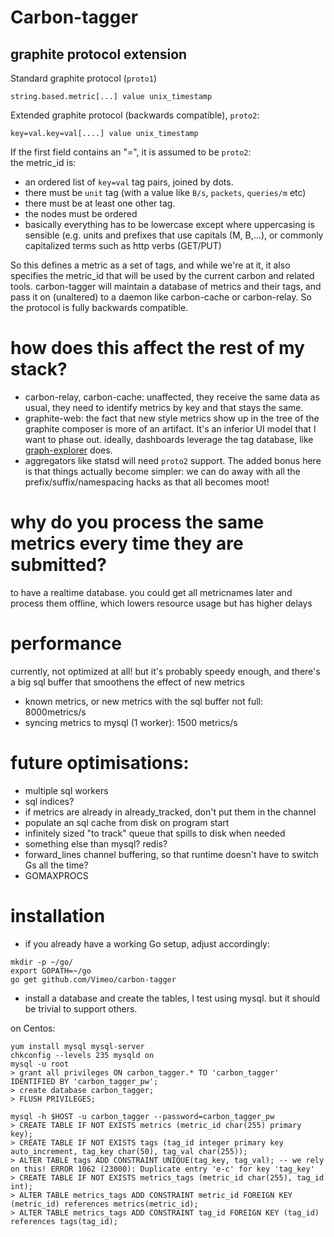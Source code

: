 # Carbon-tagger
## graphite protocol extension
Standard graphite protocol (`proto1`)
```
string.based.metric[...] value unix_timestamp
```
Extended graphite protocol (backwards compatible), `proto2`:
```
key=val.key=val[....] value unix_timestamp
```
If the first field contains an "=", it is assumed to be `proto2`:  
the metric_id is:

* an ordered list of `key=val` tag pairs, joined by dots.
* there must be `unit` tag (with a value like `B/s`, `packets`, `queries/m` etc)
* there must be at least one other tag.
* the nodes must be ordered
* basically everything has to be lowercase except where uppercasing is sensible
  (e.g. units and prefixes that use capitals (M, B,...), or commonly capitalized terms such as http verbs (GET/PUT)


So this defines a metric as a set of tags, and while we're at it, it also
specifies the metric_id that will be used by the current carbon and related tools.
carbon-tagger will maintain a database of metrics and their tags, and pass it on (unaltered) to a daemon
like carbon-cache or carbon-relay. So the protocol is fully backwards compatible.


# how does this affect the rest of my stack?

* carbon-relay, carbon-cache: unaffected, they receive the same data as usual, they need to
identify metrics by key and that stays the same.
* graphite-web: the fact that new style metrics show up in the tree of the graphite composer is more of an artifact.  It's an inferior UI model that I want to phase out.
ideally, dashboards leverage the tag database, like [graph-explorer](http://vimeo.github.io/graph-explorer) does.
* aggregators like statsd will need `proto2` support.  The added bonus here is that things actually become simpler:
we can do away with all the prefix/suffix/namespacing hacks as that all becomes moot!

# why do you process the same metrics every time they are submitted?

to have a realtime database. you could get all metricnames later and process them offline, which lowers resource usage but has higher delays

# performance

currently, not optimized at all! but it's probably speedy enough,
and there's a big sql buffer that smoothens the effect of new metrics

* known metrics, or new metrics with the sql buffer not full: 8000metrics/s
* syncing metrics to mysql (1 worker): 1500 metrics/s



# future optimisations:

* multiple sql workers
* sql indices?
* if metrics are already in already_tracked, don't put them in the channel
* populate an sql cache from disk on program start
* infinitely sized "to track" queue that spills to disk when needed
* something else than mysql? redis?
* forward_lines channel buffering, so that runtime doesn't have to switch Gs all the time?
* GOMAXPROCS

# installation

* if you already have a working Go setup, adjust accordingly:

```
mkdir -p ~/go/
export GOPATH=~/go
go get github.com/Vimeo/carbon-tagger
```

* install a database and create the tables, I test using mysql. but it should be trivial to support others.

on Centos:
```
yum install mysql mysql-server
chkconfig --levels 235 mysqld on
mysql -u root
> grant all privileges ON carbon_tagger.* TO 'carbon_tagger' IDENTIFIED BY 'carbon_tagger_pw';
> create database carbon_tagger;
> FLUSH PRIVILEGES;

mysql -h $HOST -u carbon_tagger --password=carbon_tagger_pw
> CREATE TABLE IF NOT EXISTS metrics (metric_id char(255) primary key);
> CREATE TABLE IF NOT EXISTS tags (tag_id integer primary key auto_increment, tag_key char(50), tag_val char(255));
> ALTER TABLE tags ADD CONSTRAINT UNIQUE(tag_key, tag_val); -- we rely on this! ERROR 1062 (23000): Duplicate entry 'e-c' for key 'tag_key'
> CREATE TABLE IF NOT EXISTS metrics_tags (metric_id char(255), tag_id int);
> ALTER TABLE metrics_tags ADD CONSTRAINT metric_id FOREIGN KEY (metric_id) references metrics(metric_id);
> ALTER TABLE metrics_tags ADD CONSTRAINT tag_id FOREIGN KEY (tag_id) references tags(tag_id);
```

